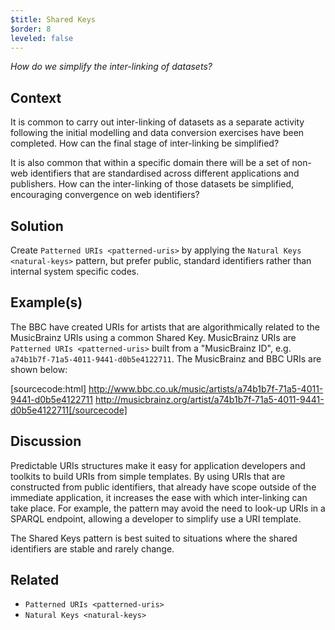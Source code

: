 ```yaml
---
$title: Shared Keys
$order: 8
leveled: false
---
```


  *How do we simplify the inter-linking of datasets?*

## Context

It is common to carry out inter-linking of datasets as a separate activity following the initial modelling and data conversion exercises have been completed. How can the final stage of inter-linking be simplified?

It is also common that within a specific domain there will be a set of non-web identifiers that are standardised across different applications and publishers. How can the inter-linking of those datasets be simplified, encouraging convergence on web identifiers?

## Solution

Create `Patterned URIs <patterned-uris>` by applying the `Natural Keys <natural-keys>` pattern, but prefer public, standard identifiers rather than internal system specific codes.

## Example(s)

The BBC have created URIs for artists that are algorithmically related to the MusicBrainz URIs using a common Shared Key.
MusicBrainz URIs are `Patterned URIs <patterned-uris>` built from a "MusicBrainz ID", e.g.
``a74b1b7f-71a5-4011-9441-d0b5e4122711``. The MusicBrainz and BBC URIs are shown below:

[sourcecode:html]
   http://www.bbc.co.uk/music/artists/a74b1b7f-71a5-4011-9441-d0b5e4122711
   http://musicbrainz.org/artist/a74b1b7f-71a5-4011-9441-d0b5e4122711[/sourcecode]


## Discussion

Predictable URIs structures make it easy for application developers and toolkits to build URIs from simple templates. By
using URIs that are constructed from public identifiers, that already have scope outside of the immediate application, it
increases the ease with which inter-linking can take place. For example, the pattern may avoid the need to look-up URIs in a SPARQL endpoint, allowing a developer to simplify use a URI template.

The Shared Keys pattern is best suited to situations where the shared identifiers are stable and rarely change.

## Related

  - `Patterned URIs <patterned-uris>`
  - `Natural Keys <natural-keys>`
